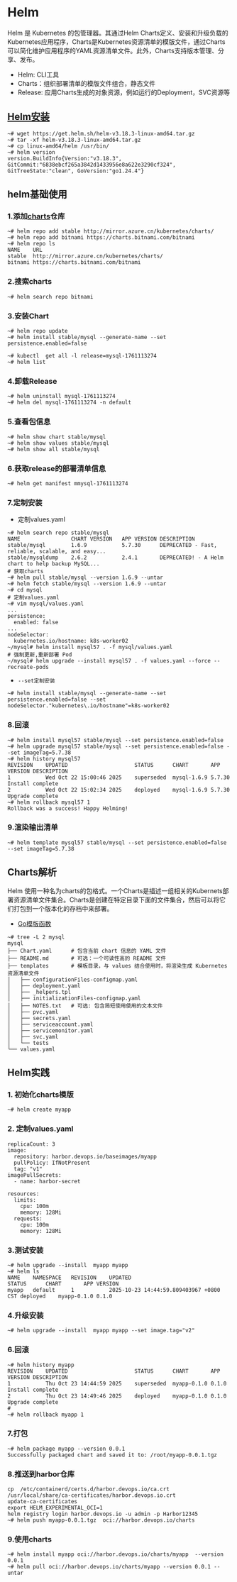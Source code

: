 # Helm
Helm 是 Kubernetes 的包管理器。其通过Helm Charts定义、安装和升级负载的Kubernetes应用程序，Charts是Kubernetes资源清单的模版文件，通过Charts可以简化维护应用程序的YAML资源清单文件。此外，Charts支持版本管理、分享、发布。

- Helm: CLI工具
- Charts：组织部署清单的模版文件组合，静态文件
- Release: 应用Charts生成的对象资源，例如运行的Deployment，SVC资源等

## [Helm安装](https://github.com/helm/helm/releases)

```shell
~# wget https://get.helm.sh/helm-v3.18.3-linux-amd64.tar.gz
~# tar -xf helm-v3.18.3-linux-amd64.tar.gz
~# cp linux-amd64/helm /usr/bin/
~# helm version
version.BuildInfo{Version:"v3.18.3", GitCommit:"6838ebcf265a3842d1433956e8a622e3290cf324", GitTreeState:"clean", GoVersion:"go1.24.4"}
```

## helm基础使用

### 1.添加[charts](https://mirror.azure.cn/kubernetes/charts/)仓库

```shell
~# helm repo add stable http://mirror.azure.cn/kubernetes/charts/
~# helm repo add bitnami https://charts.bitnami.com/bitnami
~# helm repo ls
NAME   	URL
stable 	http://mirror.azure.cn/kubernetes/charts/
bitnami	https://charts.bitnami.com/bitnami
```
### 2.搜索charts
```shell
~# helm search repo bitnami
```

### 3.安装Chart
```shell
~# helm repo update
~# helm install stable/mysql --generate-name --set persistence.enabled=false
```
```shell
~# kubectl  get all -l release=mysql-1761113274
~# helm list
```
### 4.卸载Release
```shell
~# helm uninstall mysql-1761113274
~# helm del mysql-1761113274 -n default
```

### 5.查看包信息
```shell
~# helm show chart stable/mysql
~# helm show values stable/mysql
~# helm show all stable/mysql
```

### 6.获取release的部署清单信息
```shell
~# helm get manifest mmysql-1761113274
```
### 7.定制安装

- 定制values.yaml

```shell
~# helm search repo stable/mysql
NAME            	CHART VERSION	APP VERSION	DESCRIPTION
stable/mysql    	1.6.9        	5.7.30     	DEPRECATED - Fast, reliable, scalable, and easy...
stable/mysqldump	2.6.2        	2.4.1      	DEPRECATED! - A Helm chart to help backup MySQL...
# 获取charts
~# helm pull stable/mysql --version 1.6.9 --untar
~# helm fetch stable/mysql --version 1.6.9 --untar
~# cd mysql
# 定制values.yaml
~# vim mysql/values.yaml
...
persistence:
  enabled: false
...
nodeSelector:
  kubernetes.io/hostname: k8s-worker02
~/mysql# helm install mysql57 . -f mysql/values.yaml
# 强制更新,重新部署 Pod
~/mysql# helm upgrade --install mysql57 . -f values.yaml --force --recreate-pods
```

- `--set定制安装`

```shell
~# helm install stable/mysql --generate-name --set persistence.enabled=false --set nodeSelector."kubernetes\.io/hostname"=k8s-worker02
```
### 8.回滚

```shell
~# helm install mysql57 stable/mysql --set persistence.enabled=false
~# helm upgrade mysql57 stable/mysql --set persistence.enabled=false --set imageTag=5.7.38
~# helm history mysql57
REVISION	UPDATED                 	STATUS    	CHART      	APP VERSION	DESCRIPTION
1       	Wed Oct 22 15:00:46 2025	superseded	mysql-1.6.9	5.7.30     	Install complete
2       	Wed Oct 22 15:02:34 2025	deployed  	mysql-1.6.9	5.7.30     	Upgrade complete
~# helm rollback mysql57 1
Rollback was a success! Happy Helming!
```

### 9.渲染输出清单

```shell
~# helm template mysql57 stable/mysql --set persistence.enabled=false --set imageTag=5.7.38
```

## Charts解析

Helm 使用一种名为charts的包格式。一个Charts是描述一组相关的Kubernets部署资源清单文件集合。Charts是创建在特定目录下面的文件集合，然后可以将它们打包到一个版本化的存档中来部署。

- [Go模版函数](https://masterminds.github.io/sprig/)

```shell
~# tree -L 2 mysql
mysql
├── Chart.yaml      # 包含当前 chart 信息的 YAML 文件
├── README.md       # 可选：一个可读性高的 README 文件
├── templates       # 模板目录，与 values 结合使用时，将渲染生成 Kubernetes 资源清单文件
│   ├── configurationFiles-configmap.yaml
│   ├── deployment.yaml
│   ├── _helpers.tpl
│   ├── initializationFiles-configmap.yaml
│   ├── NOTES.txt   # 可选: 包含简短使用使用的文本文件
│   ├── pvc.yaml
│   ├── secrets.yaml
│   ├── serviceaccount.yaml
│   ├── servicemonitor.yaml
│   ├── svc.yaml
│   └── tests
└── values.yaml
```

## Helm实践

### 1. 初始化charts模版

```shell
~# helm create myapp
```

### 2. 定制values.yaml

```shell
replicaCount: 3
image:
  repository: harbor.devops.io/baseimages/myapp
  pullPolicy: IfNotPresent
  tag: "v1"
imagePullSecrets:
  - name: harbor-secret

resources:
  limits:
    cpu: 100m
    memory: 128Mi
  requests:
    cpu: 100m
    memory: 128Mi
```

### 3.测试安装

```shell
~# helm upgrade --install  myapp myapp
~# helm ls
NAME   	NAMESPACE	REVISION	UPDATED                                	STATUS  	CHART      	APP VERSION
myapp  	default  	1       	2025-10-23 14:44:59.809403967 +0800 CST	deployed	myapp-0.1.0	0.1.0
```

### 4.升级安装

```shell
~# helm upgrade --install  myapp myapp --set image.tag="v2"
```

### 6.回滚

```shell
~# helm history myapp
REVISION	UPDATED                 	STATUS    	CHART      	APP VERSION	DESCRIPTION
1       	Thu Oct 23 14:44:59 2025	superseded	myapp-0.1.0	0.1.0         	Install complete
2       	Thu Oct 23 14:49:46 2025	deployed  	myapp-0.1.0	0.1.0         	Upgrade complete
#
~# helm rollback myapp 1
```

### 7.打包

```shell
~# helm package myapp --version 0.0.1
Successfully packaged chart and saved it to: /root/myapp-0.0.1.tgz
```

### 8.推送到harbor仓库

```shell
cp  /etc/containerd/certs.d/harbor.devops.io/ca.crt  /usr/local/share/ca-certificates/harbor.devops.io.crt
update-ca-certificates
export HELM_EXPERIMENTAL_OCI=1
helm registry login harbor.devops.io -u admin -p Harbor12345
~# helm push myapp-0.0.1.tgz  oci://harbor.devops.io/charts
```

### 9.使用charts

```shell
~# helm install myapp oci://harbor.devops.io/charts/myapp  --version 0.0.1
~# helm pull oci://harbor.devops.io/charts/myapp --version 0.0.1 --untar
```
